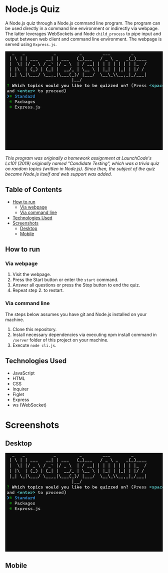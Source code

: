 # Node.js Quiz

A Node.js quiz through a Node.js command line program. The program can be used directly in a command line environment or indirectly via webpage. The latter leverages WebSockets and Node `child_process` to pipe input and output between web client and command line environment. The webpage is served using `Express.js`.

<img src="presentation/thumbnail.png" width="650">

_This program was originally a homework assignment at LaunchCode's Lc101 (2019) originally named "Candidate Testing", which was a trivia quiz on random topics (written in Node.js). Since then, the subject of the quiz became Node.js itself and web support was added._

## Table of Contents

- [How to run](#how-to-run)
  - [Via webpage](#via-webpage)
  - [Via command line](#via-command-line)
- [Technologies Used](#technologies-used)
- [Screenshots](#screenshots)
  - [Desktop](#desktop)
  - [Mobile](#mobile)

## How to run

### Via webpage

1. Visit the webpage.
2. Press the Start button or enter the `start` command.
3. Answer all questions or press the Stop button to end the quiz.
4. Repeat step 2. to restart.

### Via command line

The steps below assumes you have git and Node.js installed on your machine.

1. Clone this repository.
2. Install necessary dependencies via executing npm install command in `/server` folder of this project on your machine.
3. Execute `node cli.js`.

## Technologies Used

- JavaScript
- HTML
- CSS
- Inquirer
- Figlet
- Express
- ws (WebSocket)

# Screenshots

## Desktop

<img src="presentation/thumbnail.png" width="600">

## Mobile
